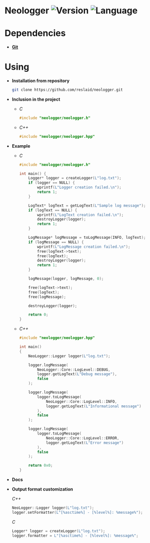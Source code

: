 # Neologger ![Version](https://img.shields.io/badge/Version-0.1.0-blue.svg) ![Language](https://img.shields.io/badge/Language-C%2FC%2B%2B-purple.svg)

# **Dependencies**
- [**Git**](https://git-scm.com/downloads)

# Using
- **Installation from repository**
  ```bash
  git clone https://github.com/reslaid/neologger.git
  ```

- **Inclusion in the project**
  - *C*
    ```c
    #include "neologger/neologger.h"
    ```
  - *C++*
    ```cpp
    #include "neologger/neologger.hpp"
    ```

- **Example**
  - *C*
    ```c
    #include "neologger/neologger.h"
    
    int main() {
        Logger* logger = createLogger(L"log.txt");
        if (logger == NULL) {
            wprintf(L"Logger creation failed.\n");
            return 1;
        }
    
        LogText* logText = getLogText(L"Sample log message");
        if (logText == NULL) {
            wprintf(L"LogText creation failed.\n");
            destroyLogger(logger);
            return 1;
        }
    
        LogMessage* logMessage = toLogMessage(INFO, logText);
        if (logMessage == NULL) {
            wprintf(L"LogMessage creation failed.\n");
            free(logText->text);
            free(logText);
            destroyLogger(logger);
            return 1;
        }
    
        logMessage(logger, logMessage, 0);
    
        free(logText->text);
        free(logText);
        free(logMessage);
    
        destroyLogger(logger);
    
        return 0;
    }
    ```

  - *C++*
    ```cpp
    #include "neologger/neologger.hpp"
    
    int main()
    {
        NeoLogger::Logger logger(L"log.txt");
    
        logger.logMessage(
            NeoLogger::Core::LogLevel::DEBUG,
            logger.getLogText(L"Debug message"),
            false
        );
    
        logger.logMessage(
            logger.toLogMessage(
                NeoLogger::Core::LogLevel::INFO,
                logger.getLogText(L"Informational message")
            ),
            false
        );
    
        logger.logMessage(
            logger.toLogMessage(
                NeoLogger::Core::LogLevel::ERROR,
                logger.getLogText(L"Error message")
            ),
            false
        );
    
        return 0x0;
    }
    ```

- **Docs**
- **Output format customization**

  *C++*
  ```cpp
  NeoLogger::Logger logger(L"log.txt");
  logger.setFormatter(L"[%asctime%] - [%level%]: %message%");
  ```
 
  *C*
  ```c
  Logger* logger = createLogger(L"log.txt");
  logger.formatter = L"[%asctime%] - [%level%]: %message%";
  ```
